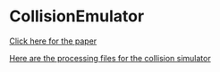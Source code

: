 # CollisionEmulator
[Click here for the paper](An_Occurrence_of_pi_in_a_Quasi_Elastic_Collisions_Scenario.pdf)

[Here are the processing files for the collision simulator](./Main)
